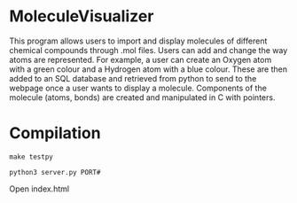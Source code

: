 # MoleculeVisualizer
This program allows users to import and display molecules of different chemical compounds through .mol files. Users can add and change the way atoms are represented. For example, a user can create an Oxygen atom with a green colour and a Hydrogen atom with a blue colour. These are then added to an SQL database and retrieved from python to send to the webpage once a user wants to display a molecule. Components of the molecule (atoms, bonds) are created and manipulated in C with pointers.   

# Compilation
```
make testpy
```
```
python3 server.py PORT#
```
Open index.html
